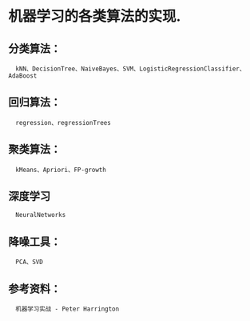 ﻿# 机器学习的各类算法的实现.

## 分类算法：
      kNN、DecisionTree、NaiveBayes、SVM、LogisticRegressionClassifier、AdaBoost

## 回归算法：
      regression、regressionTrees

## 聚类算法：
      kMeans、Apriori、FP-growth
      
## 深度学习
      NeuralNetworks

## 降噪工具：
      PCA、SVD
      
## 参考资料：
      机器学习实战 - Peter Harrington

